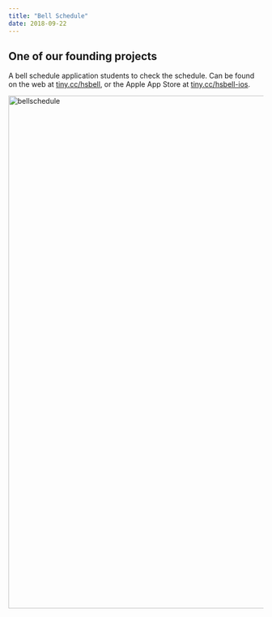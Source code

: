 ```yaml
---
title: "Bell Schedule"
date: 2018-09-22
---
```


## One of our founding projects

A bell schedule application students to check the schedule. Can be found on the web at [tiny.cc/hsbell](tiny.cc/hsbell), or the Apple App Store at [tiny.cc/hsbell-ios](https://itunes.apple.com/us/app/harker-bell-schedule/id1077189113?mt=8).

<img width="1012" alt="bellschedule" src="https://user-images.githubusercontent.com/7104017/45922548-93dd6f00-be94-11e8-8ebd-27ce526f5aeb.png">